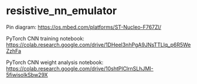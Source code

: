 # resistive_nn_emulator

Pin diagram: https://os.mbed.com/platforms/ST-Nucleo-F767ZI/

PyTorch CNN training notebook: https://colab.research.google.com/drive/1DHeel3nhPgA9JNsTTLlq_p6R5WeZzhFa

PyTorch CNN weight analysis notebook: https://colab.research.google.com/drive/10shtPlClrnSLhJMI-5fiwisolkSbw29X

